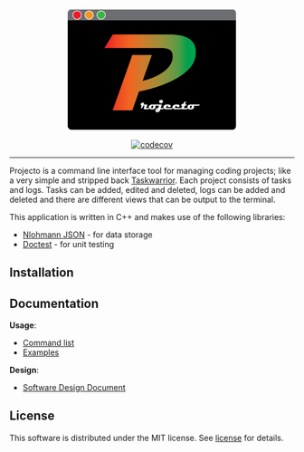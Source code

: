 <div align=center>

<img src="assets/projectoLogo.png" alt="logo" width="300">

<br>

[![codecov](https://codecov.io/github/zeshan-ops/projecto/branch/main/graph/badge.svg?token=7LSFDVM1F6)](https://codecov.io/github/zeshan-ops/project-management-cli-tool)

</div>


---

Projecto is a command line interface tool for managing coding projects; like a very simple and stripped back [Taskwarrior](https://github.com/GothenburgBitFactory/taskwarrior). Each project consists of tasks and logs. Tasks can be added, edited and deleted, logs can be added and deleted and there are different views that can be output to the terminal.

This application is written in C++ and makes use of the following libraries:
- [Nlohmann JSON](https://github.com/nlohmann/json) - for data storage
- [Doctest](https://github.com/doctest/doctest) - for unit testing

## Installation

## Documentation
**Usage**:
- [Command list](docs/usage/projectoCommandList.md)
- [Examples](docs/usage/examples.md)

**Design**:
- [Software Design Document](docs/design/softwareDesignDocument.md)

## License
This software is distributed under the MIT license. See [license](LICENSE) for details.






